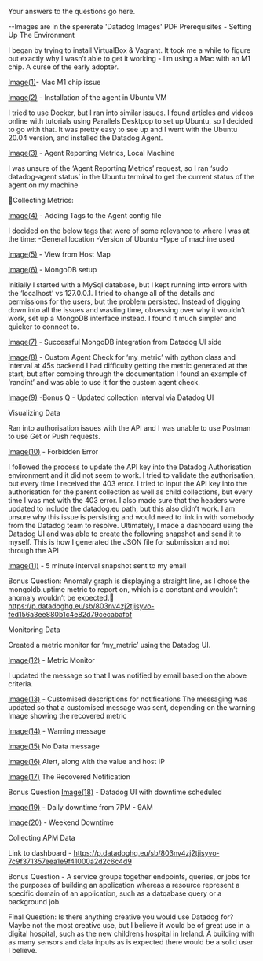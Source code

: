 Your answers to the questions go here.

--Images are in the spererate 'Datadog Images' PDF
Prerequisites - Setting Up The Environment

I began by trying to install VirtualBox & Vagrant. It took me a while to figure out exactly why I wasn’t able to get it working - I’m using a Mac with an M1 chip. A curse of the early adopter.

[Image(1)](Image(1).png)- Mac M1 chip issue

[Image(2)](Image(2).png) - Installation of the agent in Ubuntu VM

I tried to use Docker, but I ran into similar issues. I found articles and videos online with tutorials using Parallels Desktpop to set up Ubuntu, so I decided to go with that. It was pretty easy to see up and I went with the Ubuntu 20.04 version, and installed the Datadog Agent.

[Image(3)](Image(3).png) - Agent Reporting Metrics, Local Machine

I was unsure of the ‘Agent Reporting Metrics’ request, so I ran ‘sudo datadog-agent status’ in the Ubuntu terminal to get the current status of the agent on my machine

Collecting Metrics:

[Image(4)](Image(4).png) - Adding Tags to the Agent config file

I decided on the below tags that were of some relevance to where I was at the time:
-General location
-Version of Ubuntu 
-Type of machine used

[Image(5)](Image(5).png) - View from Host Map

[Image(6)](Image(6).png) - MongoDB setup

Initially I started with a MySql database, but I kept running into errors with the ‘localhost’ vs 127.0.0.1. I tried to change all of the details and permissions for the users, but the problem persisted. Instead of digging down into all the issues and wasting time, obsessing over why it wouldn’t work, set up a MongoDB interface instead. I found it much simpler and quicker to connect to.

[Image(7)](Image(7).png) - Successful MongoDB integration from Datadog UI side

[Image(8)](Image(8).png) - Custom Agent Check for ‘my_metric’ with python class and interval at 45s backend
I had difficulty getting the metric generated at the start, but after combing through the documentation I found an example of ‘randint’ and was able to use it for the custom agent check.

[Image(9)](Image(9).png) -Bonus Q - Updated collection interval via Datadog UI

Visualizing Data

Ran into authorisation issues with the API and I was unable to use Postman to use Get or Push requests.

[Image(10)](Image(10).png) - Forbidden Error

I followed the process to update the API key into the Datadog Authorisation environment and it did not seem to work. 
I tried to validate the authorisation, but every time I received the 403 error. I tried to input the API key into the authorisation for the parent collection as well as child collections, but every time I was met with the 403 error.
I also made sure that the headers were updated to include the datadog.eu path, but this also didn’t work. I am unsure why this issue is persisting and would need to link in with somebody from the Datadog team to resolve.
Ultimately, I made a dashboard using the Datadog UI and was able to create the following snapshot and send it to myself. This is how I generated the JSON file for submission and not through the API

[Image(11)](Image(11).png) - 5 minute interval snapshot sent to my email

Bonus Question: Anomaly graph is displaying a straight line, as I chose the mongoldb.uptime metric to report on, which is a constant and wouldn’t anomaly wouldn’t be expected.
https://p.datadoghq.eu/sb/803nv4zj2tjisyvo-fed156a3ee880b1c4e82d79cecabafbf

Monitoring Data

Created a metric monitor for ‘my_metric’ using the Datadog UI.

[Image(12)](Image(12).png) - Metric Monitor

I updated the message so that I was notified by email based on the above criteria. 

[Image(13)](Image(13).png) - Customised descriptions for notifications
The messaging was updated so that a customised message was sent, depending on the warning
Image showing the recovered metric

[Image(14)](Image(14).png) - Warning message

[Image(15)](Image(15).png) No Data message

[Image(16)](Image(16).png)  Alert,  along with the value and host IP 

[Image(17)](Image(17).png)  The Recovered Notification

Bonus Question
[Image(18)](Image(18).png) - Datadog UI with downtime scheduled 

[Image(19)](Image(19).png) - Daily downtime from 7PM - 9AM

[Image(20)](Image(20).png) - Weekend Downtime

Collecting APM Data

Link to dashboard - https://p.datadoghq.eu/sb/803nv4zj2tjisyvo-7c9f371357eea1e9f41000a2d2c6c4d9

Bonus Question - A service groups together endpoints, queries, or jobs for the purposes of building an application whereas a resource represent a specific domain of an application, such as a datqabase query or a background job.

Final Question: Is there anything creative you would use Datadog for?
Maybe not the most creative use, but I believe it would be of great use in a digital hospital, such as the new childrens hospital in Ireland. A building with as many sensors and data inputs as is expected there would be a solid user I believe.

